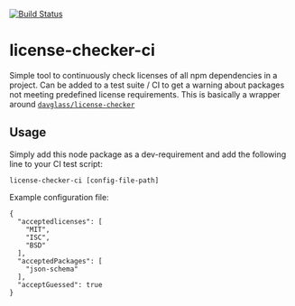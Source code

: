 [![Build Status](https://travis-ci.com/Brightspace/license-checker-ci.svg?token=6ZPKDbnLEoi6zxDfhpAL&branch=master)](https://travis-ci.com/Brightspace/license-checker-ci)

# license-checker-ci

Simple tool to continuously check licenses of all npm dependencies in a project. Can be added to a test suite / CI to get a warning about packages not meeting predefined license requirements. This is basically a wrapper around [`davglass/license-checker`]([https://github.com/davglass/license-checker)

## Usage

Simply add this node package as a dev-requirement and add the following line to your CI test script:

```license-checker-ci [config-file-path]```

Example configuration file:

```
{
  "acceptedlicenses": [
    "MIT",
    "ISC",
    "BSD"
  ],
  "acceptedPackages": [
    "json-schema"
  ],
  "acceptGuessed": true
}
```
